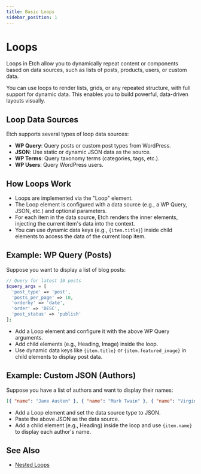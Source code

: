 ```yaml
---
title: Basic Loops
sidebar_position: 1
---
```


# Loops

Loops in Etch allow you to dynamically repeat content or components based on data sources, such as lists of posts, products, users, or custom data.

You can use loops to render lists, grids, or any repeated structure, with full support for dynamic data. This enables you to build powerful, data-driven layouts visually.

## Loop Data Sources

Etch supports several types of loop data sources:

- **WP Query**: Query posts or custom post types from WordPress.
- **JSON**: Use static or dynamic JSON data as the source.
- **WP Terms**: Query taxonomy terms (categories, tags, etc.).
- **WP Users**: Query WordPress users.

## How Loops Work

- Loops are implemented via the "Loop" element.
- The Loop element is configured with a data source (e.g., a WP Query, JSON, etc.) and optional parameters.
- For each item in the data source, Etch renders the inner elements, injecting the current item's data into the context.
- You can use dynamic data keys (e.g., `{item.title}`) inside child elements to access the data of the current loop item.

## Example: WP Query (Posts)

Suppose you want to display a list of blog posts:

```php
// Query for latest 10 posts
$query_args = [
  'post_type' => 'post',
  'posts_per_page' => 10,
  'orderby' => 'date',
  'order' => 'DESC',
  'post_status' => 'publish'
];
```

- Add a Loop element and configure it with the above WP Query arguments.
- Add child elements (e.g., Heading, Image) inside the loop.
- Use dynamic data keys like `{item.title}` or `{item.featured_image}` in child elements to display post data.

## Example: Custom JSON (Authors)

Suppose you have a list of authors and want to display their names:

```json
[{ "name": "Jane Austen" }, { "name": "Mark Twain" }, { "name": "Virginia Woolf" }]
```

- Add a Loop element and set the data source type to JSON.
- Paste the above JSON as the data source.
- Add a child element (e.g., Heading) inside the loop and use `{item.name}` to display each author's name.

## See Also

- [Nested Loops](/docs/loops/nested-loops)
